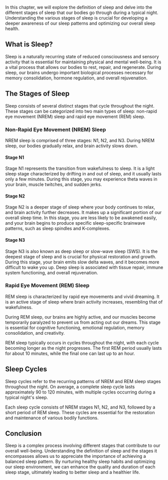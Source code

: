 
In this chapter, we will explore the definition of sleep and delve into the different stages of sleep that our bodies go through during a typical night. Understanding the various stages of sleep is crucial for developing a deeper awareness of our sleep patterns and optimizing our overall sleep health.

What is Sleep?
--------------

Sleep is a naturally recurring state of reduced consciousness and sensory activity that is essential for maintaining physical and mental well-being. It is a vital process that allows our bodies to rest, repair, and regenerate. During sleep, our brains undergo important biological processes necessary for memory consolidation, hormone regulation, and overall rejuvenation.

The Stages of Sleep
-------------------

Sleep consists of several distinct stages that cycle throughout the night. These stages can be categorized into two main types of sleep: non-rapid eye movement (NREM) sleep and rapid eye movement (REM) sleep.

### Non-Rapid Eye Movement (NREM) Sleep

NREM sleep is comprised of three stages: N1, N2, and N3. During NREM sleep, our bodies gradually relax, and brain activity slows down.

#### Stage N1

Stage N1 represents the transition from wakefulness to sleep. It is a light sleep stage characterized by drifting in and out of sleep, and it usually lasts only a few minutes. During this stage, you may experience theta waves in your brain, muscle twitches, and sudden jerks.

#### Stage N2

Stage N2 is a deeper stage of sleep where your body continues to relax, and brain activity further decreases. It makes up a significant portion of our overall sleep time. In this stage, you are less likely to be awakened easily, and your brain begins to produce specific sleep-specific brainwave patterns, such as sleep spindles and K-complexes.

#### Stage N3

Stage N3 is also known as deep sleep or slow-wave sleep (SWS). It is the deepest stage of sleep and is crucial for physical restoration and growth. During this stage, your brain emits slow delta waves, and it becomes more difficult to wake you up. Deep sleep is associated with tissue repair, immune system functioning, and overall rejuvenation.

### Rapid Eye Movement (REM) Sleep

REM sleep is characterized by rapid eye movements and vivid dreaming. It is an active stage of sleep where brain activity increases, resembling that of wakefulness.

During REM sleep, our brains are highly active, and our muscles become temporarily paralyzed to prevent us from acting out our dreams. This stage is essential for cognitive functioning, emotional regulation, memory consolidation, and creativity.

REM sleep typically occurs in cycles throughout the night, with each cycle becoming longer as the night progresses. The first REM period usually lasts for about 10 minutes, while the final one can last up to an hour.

Sleep Cycles
------------

Sleep cycles refer to the recurring patterns of NREM and REM sleep stages throughout the night. On average, a complete sleep cycle lasts approximately 90 to 120 minutes, with multiple cycles occurring during a typical night's sleep.

Each sleep cycle consists of NREM stages N1, N2, and N3, followed by a short period of REM sleep. These cycles are essential for the restoration and maintenance of various bodily functions.

Conclusion
----------

Sleep is a complex process involving different stages that contribute to our overall well-being. Understanding the definition of sleep and the stages it encompasses allows us to appreciate the importance of achieving a balanced sleep pattern. By nurturing healthy sleep habits and optimizing our sleep environment, we can enhance the quality and duration of each sleep stage, ultimately leading to better sleep and a healthier life.
